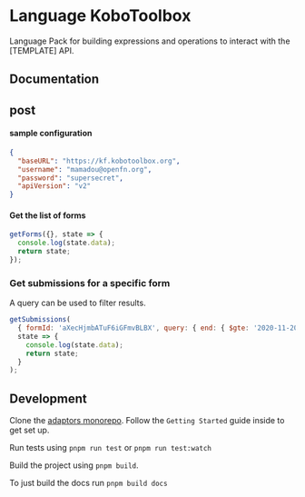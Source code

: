 # Language KoboToolbox

Language Pack for building expressions and operations to interact with the
[TEMPLATE] API.

## Documentation

## post

#### sample configuration

```json
{
  "baseURL": "https://kf.kobotoolbox.org",
  "username": "mamadou@openfn.org",
  "password": "supersecret",
  "apiVersion": "v2"
}
```

#### Get the list of forms

```js
getForms({}, state => {
  console.log(state.data);
  return state;
});
```

### Get submissions for a specific form

A query can be used to filter results.

```js
getSubmissions(
  { formId: 'aXecHjmbATuF6iGFmvBLBX', query: { end: { $gte: '2020-11-20' } } },
  state => {
    console.log(state.data);
    return state;
  }
);
```

## Development

Clone the [adaptors monorepo](https://github.com/OpenFn/adaptors). Follow the
`Getting Started` guide inside to get set up.

Run tests using `pnpm run test` or `pnpm run test:watch`

Build the project using `pnpm build`.

To just build the docs run `pnpm build docs`
